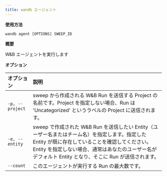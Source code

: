 ```yaml
---
title: wandb エージェント
---
```


**使用方法**

`wandb agent [OPTIONS] SWEEP_ID`

**概要**

W&B エージェントを実行します


**オプション**

| **オプション** | **説明** |
| :--- | :--- |
| `-p, --project` | sweep から作成される W&B Run を送信する Project の名前です。Project を指定しない場合、Run は 'Uncategorized' というラベルの Project に送信されます。 |
| `-e, --entity` | sweep で作成された W&B Run を送信したい Entity（ユーザー名またはチーム名）を指定します。指定した Entity が既に存在していることを確認してください。Entity を指定しない場合、通常はあなたのユーザー名がデフォルト Entity となり、そこに Run が送信されます。 |
| `--count` | このエージェントが実行する Run の最大数です。 |
